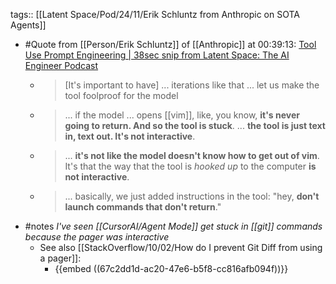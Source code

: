 tags:: [[Latent Space/Pod/24/11/Erik Schluntz from Anthropic on SOTA Agents]]

- #Quote from [[Person/Erik Schluntz]] of [[Anthropic]] at 00:39:13: [Tool Use Prompt Engineering | 38sec snip from Latent Space: The AI Engineer Podcast](https://share.snipd.com/snip/58be7bf3-e57e-44b5-94dc-adff28ffc173)
	- > [It's important to have] ... iterations like that ... let us make the tool foolproof for the model
	- > ... if the model ... opens [[vim]], like, you know, **it's never going to return. And so the tool is stuck**. ... **the tool is just text in, text out. It's not interactive**.
	- > ... **it's not like the model doesn't know how to get out of vim**. It's that the way that the tool is *hooked up* to the computer **is not interactive**.
	- > ... basically, we just added instructions in the tool: "hey, **don't launch commands that don't return**."
- #notes *I've seen [[CursorAI/Agent Mode]] get stuck in [[git]] commands because the pager was interactive*
	- See also [[StackOverflow/10/02/How do I prevent Git Diff from using a pager]]:
		- {{embed ((67c2dd1d-ac20-47e6-b5f8-cc816afb094f))}}